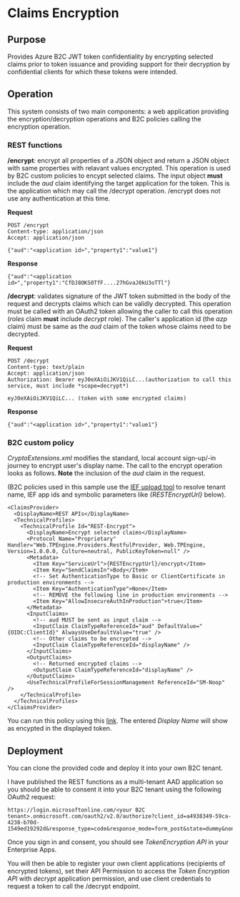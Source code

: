 # Claims Encryption
## Purpose
Provides Azure B2C JWT token confidentiality by encrypting selected claims prior to token issuance and providing support for their decryption by confidential clients for which these tokens were intended.

## Operation
This system consists of two main components: a web application providing the encryption/decryption operations and B2C policies calling the encryption operation.

### REST functions
**/encrypt**: encrypt all properties of a JSON object and return a JSON object with same properties with relavant values encrypted. This operation is used by B2C custom policies to encypt selected claims. The input object **must** include the *aud* claim identifying the target application for the token. This is the application which may call the /decrypt operation. /encrypt does not use any authentication at this time.

**Request**

    POST /encrypt
    Content-type: application/json
    Accept: application/json

    {"aud":"<application id>","property1":"value1"}

**Response**

    {"aud":"<application id>","property1":"CfDJ8OKS0TfF....27hGvaJ0kU3oTTl"}

**/decrypt**: validates signature of the JWT token submitted in the body of the request and decrypts claims which can be validly decrypted. This operation must be called with an OAuth2 token allowing the caller to call this operation (*roles* claim **must** include *decrypt* role). The caller's application id (the *azp* claim) must be same as the *aud* claim of the token whose claims need to be decrypted.

**Request**

    POST /decrypt
    Content-type: text/plain
    Accept: application/json
    Authorization: Bearer eyJ0eXAiOiJKV1QiLC...(authorization to call this service, must include *scope=decrypt*)

    eyJ0eXAiOiJKV1QiLC... (token with some encrypted claims)

**Response**

    {"aud":"<application id>","property1":"value1"}

### B2C custom policy

*CryptoExtensions.xml* modifies the standard, local account sign-up/-in journey to encrypt user's display name. The call to the encrypt operation looks as follows. **Note** the inclusion of the *aud* claim in the request.

(B2C policies used in this sample use the [IEF upload tool](https://github.com/mrochon/b2cief-upload) to resolve tenant name, IEF app ids and symbolic parameters like *{RESTEncryptUrl}* below).

    <ClaimsProvider>
      <DisplayName>REST APIs</DisplayName>
      <TechnicalProfiles>
        <TechnicalProfile Id="REST-Encrypt">
          <DisplayName>Encrypt selected claims</DisplayName>
          <Protocol Name="Proprietary" Handler="Web.TPEngine.Providers.RestfulProvider, Web.TPEngine, Version=1.0.0.0, Culture=neutral, PublicKeyToken=null" />
          <Metadata>
            <Item Key="ServiceUrl">{RESTEncryptUrl}/encrypt</Item>
            <Item Key="SendClaimsIn">Body</Item>
            <!-- Set AuthenticationType to Basic or ClientCertificate in production environments -->
            <Item Key="AuthenticationType">None</Item>
            <!-- REMOVE the following line in production environments -->
            <Item Key="AllowInsecureAuthInProduction">true</Item>
          </Metadata>
          <InputClaims>
            <!-- aud MUST be sent as input claim -->
            <InputClaim ClaimTypeReferenceId="aud" DefaultValue="{OIDC:ClientId}" AlwaysUseDefaultValue="true" />          
            <!-- Other claims to be encrypted -->
            <InputClaim ClaimTypeReferenceId="displayName" />
          </InputClaims>
          <OutputClaims>
            <!-- Returned encrypted claims -->
            <OutputClaim ClaimTypeReferenceId="displayName" />
          </OutputClaims>
          <UseTechnicalProfileForSessionManagement ReferenceId="SM-Noop" />
        </TechnicalProfile>
      </TechnicalProfiles>
    </ClaimsProvider>

You can run this policy using this [link](https://mrochonb2cprod.b2clogin.com/mrochonb2cprod.onmicrosoft.com/oauth2/v2.0/authorize?p=B2C_1A_CRYPTOsignup_signin&client_id=68f6e047-5204-471a-b94b-b0df615e8ea0&nonce=defaultNonce&redirect_uri=https%3A%2F%2Foidcdebugger.com%2Fdebug&scope=openid&response_type=id_token&prompt=login). The entered *Display Name* will show as encypted in the displayed token.

## Deployment

You can clone the provided code and deploy it into your own B2C tenant.

I have published the REST functions as a multi-tenant AAD application so you should be able to consent it into your B2C tenant using the following OAuth2 request:

    https://login.microsoftonline.com/<your B2C tenant>.onmicrosoft.com/oauth2/v2.0/authorize?client_id=a4938349-59ca-4238-b70d-1549ed19292d&response_type=code&response_mode=form_post&state=dummy&nonce=dummy&scope=openid

Once you sign in and consent, you should see *TokenEncryption API* in your Enterprise Apps.

You will then be able to register your own client applications (recipients of encrypted tokens), set their API Permission to access the *Token Encryption API* with *decrypt* application permission, and use client credentials to request a token to call the /decrypt endpoint. 

